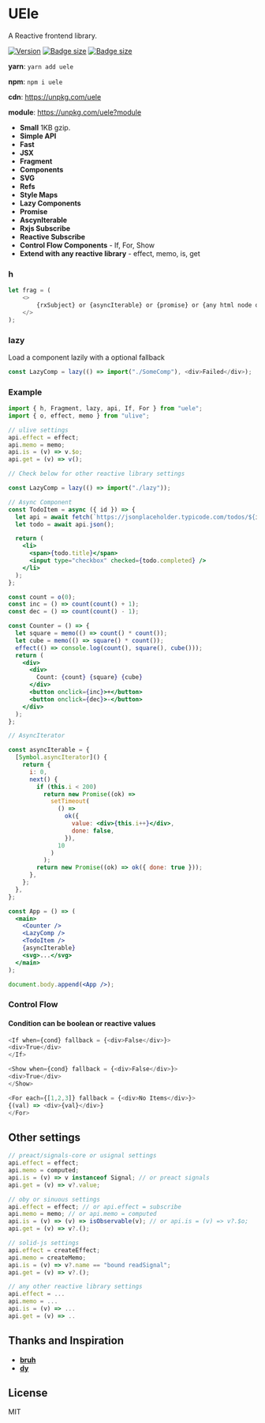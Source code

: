 # UEle

A Reactive frontend library.

[![Version](https://img.shields.io/npm/v/uele.svg?color=success&style=flat-square)](https://www.npmjs.com/package/uele) [![Badge size](https://img.badgesize.io/https://unpkg.com/uele?compression=brotli&label=brotli&style=flat-square)](https://unpkg.com/uele) [![Badge size](https://img.badgesize.io/https://unpkg.com/uele?compression=gzip&label=gzip&style=flat-square)](https://unpkg.com/uele)

**yarn**: `yarn add uele`

**npm**: `npm i uele`

**cdn**: https://unpkg.com/uele

**module**: https://unpkg.com/uele?module

- **Small** 1KB gzip.
- **Simple API**
- **Fast**
- **JSX**
- **Fragment**
- **Components**
- **SVG**
- **Refs**
- **Style Maps**
- **Lazy Components**
- **Promise**
- **AscynIterable**
- **Rxjs Subscribe**
- **Reactive Subscribe**
- **Control Flow Components** - If, For, Show
- **Extend with any reactive library** - effect, memo, is, get

### h

```js
let frag = (
	<>
		{rxSubject} or {asyncIterable} or {promise} or {any html node or component}
	</>
);
```

### lazy

Load a component lazily with a optional fallback

```js
const LazyComp = lazy(() => import("./SomeComp"), <div>Failed</div>);
```
### Example

```jsx
import { h, Fragment, lazy, api, If, For } from "uele";
import { o, effect, memo } from "ulive";

// ulive settings
api.effect = effect;
api.memo = memo;
api.is = (v) => v.$o;
api.get = (v) => v();

// Check below for other reactive library settings

const LazyComp = lazy(() => import("./lazy"));

// Async Component
const TodoItem = async ({ id }) => {
  let api = await fetch(`https://jsonplaceholder.typicode.com/todos/${id}`);
  let todo = await api.json();

  return (
    <li>
      <span>{todo.title}</span>
      <input type="checkbox" checked={todo.completed} />
    </li>
  );
};

const count = o(0);
const inc = () => count(count() + 1);
const dec = () => count(count() - 1);

const Counter = () => {
  let square = memo(() => count() * count());
  let cube = memo(() => square() * count());
  effect(() => console.log(count(), square(), cube()));
  return (
    <div>
      <div>
        Count: {count} {square} {cube}
      </div>
      <button onclick={inc}>+</button>
      <button onclick={dec}>-</button>
    </div>
  );
};

// AsyncIterator

const asyncIterable = {
  [Symbol.asyncIterator]() {
    return {
      i: 0,
      next() {
        if (this.i < 200)
          return new Promise((ok) =>
            setTimeout(
              () =>
                ok({
                  value: <div>{this.i++}</div>,
                  done: false,
                }),
              10
            )
          );
        return new Promise((ok) => ok({ done: true }));
      },
    };
  },
};

const App = () => (
  <main>
    <Counter />
    <LazyComp />
    <TodoItem />
    {asyncIterable}
    <svg>...</svg>
  </main>
);

document.body.append(<App />);
```

### Control Flow
#### Condition can be boolean or reactive values

```js
<If when={cond} fallback = {<div>False</div>}>
<div>True</div>
</If>

<Show when={cond} fallback = {<div>False</div>}>
<div>True</div>
</Show>

<For each={[1,2,3]} fallback = {<div>No Items</div>}>
{(val) => <div>{val}</div>}
</For>
```
## Other settings

```js
// preact/signals-core or usignal settings
api.effect = effect;
api.memo = computed;
api.is = (v) => v instanceof Signal; // or preact signals
api.get = (v) => v?.value;

// oby or sinuous settings
api.effect = effect; // or api.effect = subscribe
api.memo = memo; // or api.memo = computed
api.is = (v) => (v) => isObservable(v); // or api.is = (v) => v?.$o;
api.get = (v) => v?.();

// solid-js settings
api.effect = createEffect;
api.memo = createMemo;
api.is = (v) => v?.name == "bound readSignal";
api.get = (v) => v?.();

// any other reactive library settings
api.effect = ...
api.memo = ...
api.is = (v) => ...
api.get = (v) => ..
```

## Thanks and Inspiration

- **[bruh](https://github.com/Technical-Source/bruh)**
- **[dy](https://github.com/dy)**

## License

MIT
